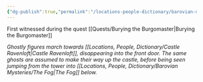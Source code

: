 ```yaml
---
{"dg-publish":true,"permalink":"/locations-people-dictionary/barovian-mysteries/suicidal-ghosts/","tags":["Mystery"]}
---
```


First witnessed during the quest [[Quests/Burying the Burgomaster\|Burying the Burgomaster]]

*Ghostly figures march towards [[Locations, People, Dictionary/Castle Ravenloft\|Castle Ravenloft]], disappearing into the front door. The same ghosts are assumed to make their way up the castle, before being seen jumping from the tower into [[Locations, People, Dictionary/Barovian Mysteries/The Fog\|The Fog]] below.*